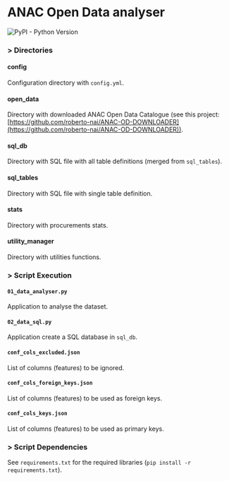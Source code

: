 # ANAC Open Data analyser

![PyPI - Python Version](https://img.shields.io/badge/python-3.12-3776AB?logo=python)

### > Directories

#### config
Configuration directory with ```config.yml```.  

#### open_data
Directory with downloaded ANAC Open Data Catalogue (see this project: [https://github.com/roberto-nai/ANAC-OD-DOWNLOADER](https://github.com/roberto-nai/ANAC-OD-DOWNLOADER)).

#### sql_db
Directory with SQL file with all table definitions (merged from ```sql_tables```).   

#### sql_tables
Directory with SQL file with single table definition.   

#### stats
Directory with procurements stats.

#### utility_manager
Directory with utilities functions.

### > Script Execution

#### ```01_data_analyser.py```
Application to analyse the dataset.

#### ```02_data_sql.py```
Application create a SQL database in ```sql_db```.

#### ```conf_cols_excluded.json```
List of columns (features) to be ignored.

#### ```conf_cols_foreign_keys.json```
List of columns (features) to be used as foreign keys.

#### ```conf_cols_keys.json```
List of columns (features) to be used as primary keys.  

### > Script Dependencies
See ```requirements.txt``` for the required libraries (```pip install -r requirements.txt```).  
